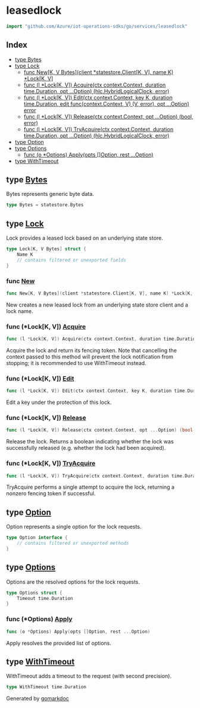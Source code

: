<!-- Code generated by gomarkdoc. DO NOT EDIT -->

# leasedlock

```go
import "github.com/Azure/iot-operations-sdks/go/services/leasedlock"
```

## Index

- [type Bytes](<#Bytes>)
- [type Lock](<#Lock>)
  - [func New\[K, V Bytes\]\(client \*statestore.Client\[K, V\], name K\) \*Lock\[K, V\]](<#New>)
  - [func \(l \*Lock\[K, V\]\) Acquire\(ctx context.Context, duration time.Duration, opt ...Option\) \(hlc.HybridLogicalClock, error\)](<#Lock[K, V].Acquire>)
  - [func \(l \*Lock\[K, V\]\) Edit\(ctx context.Context, key K, duration time.Duration, edit func\(context.Context, V\) \(V, error\), opt ...Option\) error](<#Lock[K, V].Edit>)
  - [func \(l \*Lock\[K, V\]\) Release\(ctx context.Context, opt ...Option\) \(bool, error\)](<#Lock[K, V].Release>)
  - [func \(l \*Lock\[K, V\]\) TryAcquire\(ctx context.Context, duration time.Duration, opt ...Option\) \(hlc.HybridLogicalClock, error\)](<#Lock[K, V].TryAcquire>)
- [type Option](<#Option>)
- [type Options](<#Options>)
  - [func \(o \*Options\) Apply\(opts \[\]Option, rest ...Option\)](<#Options.Apply>)
- [type WithTimeout](<#WithTimeout>)


<a name="Bytes"></a>
## type [Bytes](<https://github.com/Azure/iot-operations-sdks/blob/main/go/services/leasedlock/lock.go#L15>)

Bytes represents generic byte data.

```go
type Bytes = statestore.Bytes
```

<a name="Lock"></a>
## type [Lock](<https://github.com/Azure/iot-operations-sdks/blob/main/go/services/leasedlock/lock.go#L18-L22>)

Lock provides a leased lock based on an underlying state store.

```go
type Lock[K, V Bytes] struct {
    Name K
    // contains filtered or unexported fields
}
```

<a name="New"></a>
### func [New](<https://github.com/Azure/iot-operations-sdks/blob/main/go/services/leasedlock/lock.go#L27>)

```go
func New[K, V Bytes](client *statestore.Client[K, V], name K) *Lock[K, V]
```

New creates a new leased lock from an underlying state store client and a lock name.

<a name="Lock[K, V].Acquire"></a>
### func \(\*Lock\[K, V\]\) [Acquire](<https://github.com/Azure/iot-operations-sdks/blob/main/go/services/leasedlock/lock.go#L58-L62>)

```go
func (l *Lock[K, V]) Acquire(ctx context.Context, duration time.Duration, opt ...Option) (hlc.HybridLogicalClock, error)
```

Acquire the lock and return its fencing token. Note that cancelling the context passed to this method will prevent the lock notification from stopping; it is recommended to use WithTimeout instead.

<a name="Lock[K, V].Edit"></a>
### func \(\*Lock\[K, V\]\) [Edit](<https://github.com/Azure/iot-operations-sdks/blob/main/go/services/leasedlock/edit.go#L13-L19>)

```go
func (l *Lock[K, V]) Edit(ctx context.Context, key K, duration time.Duration, edit func(context.Context, V) (V, error), opt ...Option) error
```

Edit a key under the protection of this lock.

<a name="Lock[K, V].Release"></a>
### func \(\*Lock\[K, V\]\) [Release](<https://github.com/Azure/iot-operations-sdks/blob/main/go/services/leasedlock/lock.go#L117-L120>)

```go
func (l *Lock[K, V]) Release(ctx context.Context, opt ...Option) (bool, error)
```

Release the lock. Returns a boolean indicating whether the lock was successfully released \(e.g. whether the lock had been acquired\).

<a name="Lock[K, V].TryAcquire"></a>
### func \(\*Lock\[K, V\]\) [TryAcquire](<https://github.com/Azure/iot-operations-sdks/blob/main/go/services/leasedlock/lock.go#L33-L37>)

```go
func (l *Lock[K, V]) TryAcquire(ctx context.Context, duration time.Duration, opt ...Option) (hlc.HybridLogicalClock, error)
```

TryAcquire performs a single attempt to acquire the lock, returning a nonzero fencing token if successful.

<a name="Option"></a>
## type [Option](<https://github.com/Azure/iot-operations-sdks/blob/main/go/services/leasedlock/options.go#L14>)

Option represents a single option for the lock requests.

```go
type Option interface {
    // contains filtered or unexported methods
}
```

<a name="Options"></a>
## type [Options](<https://github.com/Azure/iot-operations-sdks/blob/main/go/services/leasedlock/options.go#L17-L19>)

Options are the resolved options for the lock requests.

```go
type Options struct {
    Timeout time.Duration
}
```

<a name="Options.Apply"></a>
### func \(\*Options\) [Apply](<https://github.com/Azure/iot-operations-sdks/blob/main/go/services/leasedlock/options.go#L26-L29>)

```go
func (o *Options) Apply(opts []Option, rest ...Option)
```

Apply resolves the provided list of options.

<a name="WithTimeout"></a>
## type [WithTimeout](<https://github.com/Azure/iot-operations-sdks/blob/main/go/services/leasedlock/options.go#L22>)

WithTimeout adds a timeout to the request \(with second precision\).

```go
type WithTimeout time.Duration
```

Generated by [gomarkdoc](<https://github.com/princjef/gomarkdoc>)
